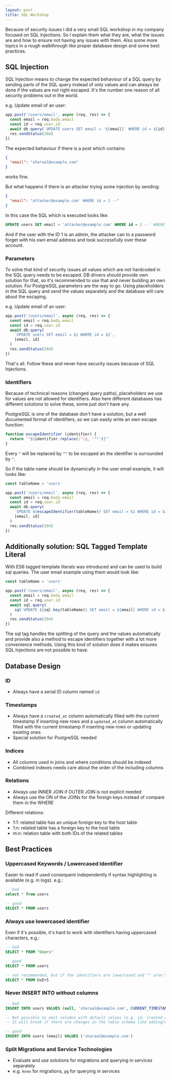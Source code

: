 ```yaml
---
layout: post
title: SQL Workshop
---
```


Because of security issues I did a very small SQL workshop in my company focused on SQL Injections. So I explain them what they are, what the issues are and how to ensure not having any issues with them. Also some more topics in a rough walkthrough like proper database design and some best practices.
<!--more-->

## SQL Injection

SQL Injection means to change the expected behaviour of a SQL query by sending parts of the SQL query instead of only values and can always be done if the values are not right escaped. It's the number one reason of all security problems out in the world.

e.g. Update email of an user:
```javascript
app.post('/users/email', async (req, res) => {
  const email = req.body.email
  const id = req.user.id
  await db.query(`UPDATE users SET email = '${email}' WHERE id = ${id}`)
  res.sendStatus(204)
})
```

The expected behaviour if there is a post which contains:
```json
{
  "email": "sharaal@example.com"
}
```
works fine.

But what happens if there is an attacker trying some injection by sending:
```json
{
  "email": "attacker@example.com' WHERE id = 1 --"
}
```

In this case the SQL which is executed looks like:
```sql
UPDATE users SET email = 'attacker@example.com' WHERE id = 1 --' WHERE id = 5
```

And if the user with the ID 1 is an admin, the attacker can to a password forget with his own email address and took successfully over these account.

### Parameters

To solve that kind of security issues all values which are not hardcoded in the SQL query needs to be escaped. DB drivers should provide own solution for that, so it's recommended to use that and never building an own solution.
For PostgreSQL parameters are the way to go. Using placeholders in the SQL query and send the values separately and the database will care about the escaping.

e.g. Update email of an user:
```javascript
app.post('/users/email', async (req, res) => {
  const email = req.body.email
  const id = req.user.id
  await db.query(
    `UPDATE users SET email = $1 WHERE id = $2`,
    [email, id]
  )
  res.sendStatus(204)
})
```

That's all. Follow these and never have security issues because of SQL Injections.

### Identifiers

Because of technical reasons (changed query paths), placeholders we use for values are not allowed for identifiers.
Also here different databases has different solutions to solve these, some just don't have any.

PostgreSQL is one of the database don't have a solution, but a well documented format of identifiers, so we can easily write an own escape function:
```javascript
function escapeIdentifier (identifier) {
  return `"${identifier.replace(/"/g, '""')}"`
}
```

Every `"` will be replaced by `""` to be escaped an the identifier is surrounded by `"`.

So if the table name should be dynamically in the user email example, it will looks like:
```javascript
const tableName = 'users'

app.post('/users/email', async (req, res) => {
  const email = req.body.email
  const id = req.user.id
  await db.query(
    `UPDATE ${escapeIdentifier(tableName)} SET email = $1 WHERE id = $2`,
    [email, id]
  )
  res.sendStatus(204)
})
```

## Additionally solution: SQL Tagged Template Literal

With ES6 tagged template literals was introduced and can be used to build sql queries. The user email example using them would look like:
```javascript
const tableName = 'users'

app.post('/users/email', async (req, res) => {
  const email = req.body.email
  const id = req.user.id
  await sql.query(
    sql`UPDATE ${sql.key(tableName)} SET email = ${email} WHERE id = ${id}`
  )
  res.sendStatus(204)
})
```

The sql tag handles the splitting of the query and the values automatically and provide also a method to escape identifiers together with a lot more convenience methods. Using this kind of solution does it makes ensures SQL Injections are not possible to have.

## Database Design

### ID

- Always have a serial ID column named `id`

### Timestamps

- Always have a `created_at` column automatically filled with the current timestamp if inserting new rows and a `updated_at` column automatically filled with the current timestamp if inserting new rows or updating existing ones
- Special solution for PostgreSQL needed

### Indices

- All columns used in joins and where conditions should be indexed
- Combined indexes needs care about the order of the including columns

### Relations

- Always use INNER JOIN if OUTER JOIN is not explicit needed
- Always use the ON of the JOINs for the foreign keys instead of compare them in the WHERE

Different relations:
- 1:1: related table has an unique foreign key to the host table
- 1:n: related table has a foreign key to the host table
- m:n: relation table with both IDs of the related tables

## Best Practices

### Uppercased Keywords / Lowercased Identifier

Easier to read if used consequent independently if syntax highlighting is available (e.g. in logs). e.g.:
```sql
-- bad
select * from users

-- good
SELECT * FROM users
```

### Always use lowercased identifier

Even if it's possible, it's hard to work with identifiers having uppercased characters, e.g.:
```sql
-- bad
SELECT * FROM "Users"

-- good
SELECT * FROM users

-- not recommended, but if the identifiers are lowercased and "" aren't used, casing doesn't matter
SELECT * FROM UsErS
```

### Never INSERT INTO without columns

```sql
-- bad
INSERT INTO users VALUES (null, 'sharaal@example.com', CURRENT_TIMESTAMP, CURRENT_TIMESTAMP)

-- Not possible to omit columns with default values (e.g. id, created_at, updated_at)
-- It will break if there are changes in the table schema like adding/removing columns, also if they are not needed to be explicit used here

-- good
INSERT INTO users (email) VALUES ('sharaal@example.com')
```

### Split Migrations and Service Technologies

- Evaluate and use solutions for migrations and querying in services separately
- e.g. `knex` for migrations, `pg` for querying in services
